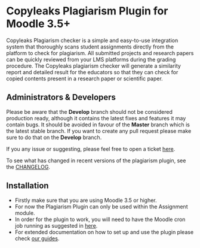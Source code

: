 Copyleaks Plagiarism Plugin for Moodle 3.5+
=====================================
Copyleaks Plagiarism checker is a simple and easy-to-use integration system that thoroughly scans student assignments directly from the platform to check for plagiarism. All submitted projects and research papers can be quickly reviewed from your LMS platforms during the grading procedure. The Copyleaks plagiarism checker will generate a similarity report and detailed result for the educators so that they can check for copied contents present in a research paper or scientific paper.

Administrators & Developers
-----------------------------------------------
Please be aware that the **Develop** branch should not be considered production ready, although it contains the latest fixes and features it may contain bugs. It should be avoided in favour of the **Master** branch which is the latest stable branch. If you want to create any pull request please make sure to do that on the **Develop** branch.

If you any issue or suggesting, please feel free to open a ticket [here](../../issues).

To see what has changed in recent versions of the plagiarism plugin, see the [CHANGELOG](/CHANGELOG.md).

Installation
----------------------------------
- Firstly make sure that you are using Moodle 3.5 or higher.
- For now the Plagiarism Plugin can only be used within the Assignment module.
- In order for the plugin to work, you will need to have the Moodle cron job running as suggested in [here](https://docs.moodle.org/37/en/Cron).
- For extended documentation on how to set up and use the plugin please check [our guides](https://lti.copyleaks.com/guides/moodle/plagiarism-plugin).
